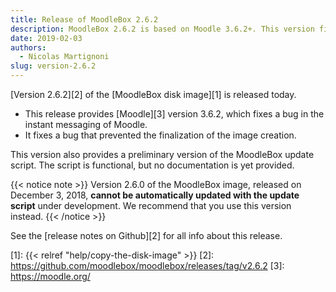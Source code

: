 ```yaml
---
title: Release of MoodleBox 2.6.2
description: MoodleBox 2.6.2 is based on Moodle 3.6.2+. This version fixes a bug that prevented the finalization of the image creation.
date: 2019-02-03
authors:
  - Nicolas Martignoni
slug: version-2.6.2
---
```


[Version 2.6.2][2] of the [MoodleBox disk image][1] is released today.

  - This release provides [Moodle][3] version 3.6.2, which fixes a bug in the instant messaging of Moodle.
  - It fixes a bug that prevented the finalization of the image creation.

This version also provides a preliminary version of the MoodleBox update script. The script is functional, but no documentation is yet provided.

{{< notice note >}}
Version 2.6.0 of the MoodleBox image, released on December 3, 2018, __cannot be automatically updated with the update script__ under development. We recommend that you use this version instead.
{{< /notice >}}

See the [release notes on Github][2] for all info about this release.

 [1]: {{< relref "help/copy-the-disk-image" >}}
 [2]: https://github.com/moodlebox/moodlebox/releases/tag/v2.6.2
 [3]: https://moodle.org/
